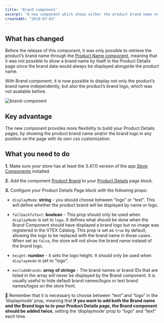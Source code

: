 ```yaml
---
title: 'Brand component'
excerpt: "A new component which shows either the product brand name or product brand logo was released."
createdAt: "2019-07-03"
---
```


## What has changed 

Before the release of this component, it was only possible to retrieve the product’s brand name through the [Product Name component](https://github.com/vtex-apps/store-components/blob/master/react/components/ProductName/README.md), meaning that it was not possible to show a brand name by itself in the Product Details page since the brand data would always be displayed alongside the product name. 

With Brand component, it is now possible to display not only the product’s brand name independently, but also the product’s brand logo, which was not available before.

![brand-component](https://user-images.githubusercontent.com/52087100/60600980-a374d700-9d87-11e9-9f57-e10cbe371577.png)

## Key advantage

The new component provides more flexibility to build your Product Details pages, by showing the product brand name and/or the brand logo in any position on the page with its own css customization.

## What you need to do

__1.__ Make sure your store has at least the 3.47.0 version of the app [Store Components](https://github.com/vtex-apps/store-components) installed.

__2.__ Add the component [Product Brand](https://github.com/vtex-apps/store-components/tree/master/react/components/ProductBrand) to your [Product Details](https://github.com/vtex-apps/product-details) page block.

__3.__ Configure your Product Details Page block with the following props:

- `displayMode`: __string__ - you should choose between “logo” or “text”. This will define whether the product brand will be displayed by name or logo.

- `fallbackToText`: __boolean__ - This prop should only be used when `displayMode` is set to `logo`. It defines what should be done when the Brand Component should have displayed a brand logo but no image was registered in the VTEX Catalog. This prop is set as `true` by default, allowing the logo to be replaced with the brand name in those cases. When set as `false`, the store will not show the brand name instead of the brand logo.

- `height`: __number__ - it sets the logo height. It should only be used when `displaymode` is set to “logo”.

- `excludeBrands`: __array of strings__ - The brand names or brand IDs that are listed in the array will never be displayed by the Brand component. It is usually useful to hide default brand names/logos or test brand names/logos on the store front.

:eyes: Remember that it is necessary to choose between “text” and “logo” in the ‘displaymode’ prop, meaning that __if you want to add both the Brand name and the Brand logo to to your Product Details page, the Brand component should be added twice__, setting the ‘displaymode’ prop to “logo” and “text” each time.
